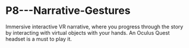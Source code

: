 # P8---Narrative-Gestures

Immersive interactive VR narrative, where you progress through the story by interacting with virtual objects with your hands.
An Oculus Quest headset is a must to play it.
